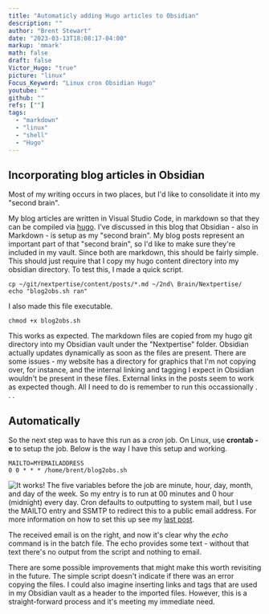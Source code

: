 ```yaml
---
title: "Automaticly adding Hugo articles to Obsidian"
description: ""
author: "Brent Stewart"
date: "2023-03-13T18:08:17-04:00"
markup: 'mmark'
math: false
draft: false
Victor_Hugo: "true"
picture: "linux"
Focus_Keyword: "Linux cron Obsidian Hugo"
youtube: ""
github: ""
refs: [""]
tags:
  - "markdown"
  - "linux"
  - "shell"
  - "Hugo"
---
```

## Incorporating blog articles in Obsidian

Most of my writing occurs in two places, but I'd like to consolidate it into my "second brain".

My blog articles are written in Visual Studio Code, in markdown so that they can be compiled via [hugo](/210102_hugoafter6).  I've discussed in this blog that Obsidian - also in Markdown -  is setup as my "second brain".  My blog posts represent an important part of that "second brain", so I'd like to make sure they're included in my vault.  Since both are markdown, this should be fairly simple.  This should just require that I copy my hugo content directory into my obsidian directory.  To test this, I made a quick script.

    cp ~/git/nextpertise/content/posts/*.md ~/2nd\ Brain/Nextpertise/
    echo "blog2obs.sh ran"

I also made this file executable.

    chmod +x blog2obs.sh

This works as expected.  The markdown files are copied from my hugo git directory into my Obsidian vault under the "Nextpertise" folder.  Obsidian actually updates dynamically as soon as the files are present.  There are some issues - my website has a directory for graphics that I'm not copying over, for instance, and the internal linking and tagging I expect in Obsidian wouldn't be present in these files.  External links in the posts seem to work as expected though.  All I need to do is remember to run this occassionally . . .

## Automatically
So the next step was to have this run as a _cron_ job.  On Linux, use __crontab -e__ to setup the job.  Below is the way I have this setup and working.

    MAILTO=MYEMAILADDRESS
    0 0 * * * /home/brent/blog2obs.sh
![It works!](/230314_Linux_Email.jpg#floatright)
The five variables before the job are minute, hour, day, month, and day of the week.  So my entry is to run at 00 minutes and 0 hour (midnight) every day.  Cron defaults to outputting to system mail, but I use the MAILTO entry and SSMTP to redirect this to a public email address.  For more information on how to set this up see my [last post](/230313_Command_Line_Email).

The received email is on the right, and now it's clear why the _echo_ command is in the batch file.  The echo provides some text - without that text there's no output from the script and nothing to email.

There are some possible improvements that might make this worth revisiting in the future.  The simple script doesn't indicate if there was an error copying the files.  I could also imagine inserting links and tags that are used in my Obsidian vault as a header to the imported files.  However, this is a straight-forward process and it's meeting my immediate need.